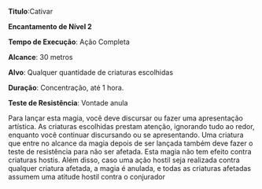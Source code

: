 **Titulo**:Cativar

**Encantamento de Nível 2**

**Tempo de Execução**: Ação Completa

**Alcance**: 30 metros

**Alvo**: Qualquer quantidade de criaturas escolhidas

**Duração**: Concentração, até 1 hora.

**Teste de Resistência**: Vontade anula

Para lançar esta magia, você deve discursar ou fazer uma apresentação artística. 
As criaturas escolhidas prestam atenção, ignorando tudo ao redor, enquanto você continuar discursando ou se apresentando. Uma criatura que entre no alcance da magia depois de ser lançada também deve fazer o teste de resistência para não ser afetada.
Esta magia não tem efeito contra criaturas hostis. Além disso, caso uma ação hostil seja realizada contra qualquer criatura afetada, a magia é anulada, e todas as criaturas afetadas assumem uma atitude hostil contra o conjurador